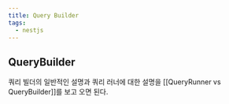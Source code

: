 ```yaml
---
title: Query Builder
tags:
  - nestjs
---
```

## QueryBuilder

쿼리 빌더의 일반적인 설명과 쿼리 러너에 대한 설명을 [[QueryRunner vs QueryBuilder]]를 보고 오면 된다.

